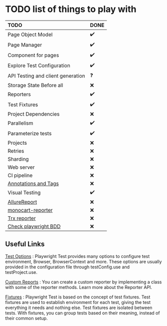 # TODO list of things to play with

| TODO                                                                                        | DONE               |
| :------------------------------------------------------------------------------------------ | :----------------- |
| Page Object Model                                                                           | :heavy_check_mark: |
| Page Manager                                                                                | :heavy_check_mark: |
| Component for pages                                                                         | :heavy_check_mark: |
| Explore Test Configuration                                                                  | :heavy_check_mark: |
| API Testing and client generation                                                           | :question:         |
| Storage State Before all                                                                    | :x:                |
| Reporters                                                                                   | :heavy_check_mark: |
| Test Fixtures                                                                               | :heavy_check_mark: |
| Project Dependencies                                                                        | :x:                |
| Parallelism                                                                                 | :heavy_check_mark: |
| Parameterize tests                                                                          | :heavy_check_mark: |
| Projects                                                                                    | :x:                |
| Retries                                                                                     | :x:                |
| Sharding                                                                                    | :x:                |
| Web server                                                                                  | :x:                |
| CI pipeline                                                                                 | :x:                |
| [Annotations and Tags](https://playwright.dev/docs/api/class-testproject#test-project-grep) | :x:                |
| Visual Testing                                                                              | :heavy_check_mark: |
| [AllureReport](https://www.npmjs.com/package/allure-playwright)                             | :x:                |
| [monocart-reporter](https://github.com/cenfun/monocart-reporter#preview)                    | :x:                |
| [Trx reporter](https://www.npmjs.com/package/playwright-trx-reporter?activeTab=readme)      | :x:                |
| [Check playwright BDD](https://vitalets.github.io/playwright-bdd/#/installation)            | :x:                |

## Useful Links

[Test Options](https://playwright.dev/docs/api/class-testoptions) :
Playwright Test provides many options to configure test environment, Browser, BrowserContext and more.
These options are usually provided in the configuration file through testConfig.use and testProject.use.

[Custom Reports](https://playwright.dev/docs/test-reporters#custom-reporters) :
You can create a custom reporter by implementing a class with some of the reporter methods. Learn more about the Reporter API.

[Fixtures](https://playwright.dev/docs/test-fixtures) :
Playwright Test is based on the concept of test fixtures. Test fixtures are used to establish environment for each test, giving the test everything it needs and nothing else. Test fixtures are isolated between tests. With fixtures, you can group tests based on their meaning, instead of their common setup.
